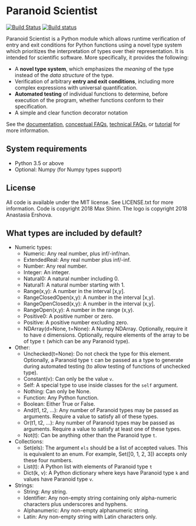 Paranoid Scientist
==================

[![Build Status](https://travis-ci.com/mwshinn/paranoidscientist.svg?branch=master)](https://travis-ci.com/mwshinn/paranoidscientist) 
[![Build status](https://ci.appveyor.com/api/projects/status/0357mlwfdglkg6ds?svg=true)](https://ci.appveyor.com/project/mwshinn/paranoidscientist)

Paranoid Scientist is a Python module which allows runtime
verification of entry and exit conditions for Python functions using a
novel type system which prioritizes the interpretation of types over
their representation.  It is intended for scientific software.  More
specifically, it provides the following:

- A **novel type system**, which emphasizes the *meaning* of the type
  instead of the *data structure* of the type.
- Verification of arbitrary **entry and exit conditions**, including more
  complex expressions with universal quantification.
- **Automated testing** of individual functions to determine, before
  execution of the program, whether functions conform to their
  specification.
- A simple and clear function decorator notation

See the
[documentation](http://paranoid-scientist.readthedocs.io/en/latest/),
[conceptual FAQs](http://paranoid-scientist.readthedocs.io/en/latest/conceptfaq.html),
[technical FAQs](http://paranoid-scientist.readthedocs.io/en/latest/techfaq.html),
or
[tutorial](http://paranoid-scientist.readthedocs.io/en/latest/tutorial.html)
for more information.


## System requirements

- Python 3.5 or above
- Optional: Numpy (for Numpy types support)


## License

All code is available under the MIT license.  See LICENSE.txt for more
information.  Code is copyright 2018 Max Shinn.  The logo is copyright
2018 Anastasia Ershova.


## What types are included by default?

- Numeric types:
    - Numeric: Any real number, plus inf/-inf/nan.
    - ExtendedReal: Any real number plus inf/-inf.
    - Number: Any real number.
    - Integer: An integer.
    - Natural0: A natural number including 0.
    - Natural1: A natural number starting with 1.
    - Range(x,y): A number in the interval [x,y].
    - RangeClosedOpen(x,y): A number in the interval [x,y).
    - RangeOpenClosed(x,y): A number in the interval (x,y].
    - RangeOpen(x,y): A number in the range (x,y).
    - Positive0: A positive number or zero.
    - Positive: A positive number excluding zero.
    - NDArray(d=None, t=None): A Numpy NDArray.  Optionally, require
      it to have `d` dimensions.  Optionally, require elements of the
      array to be of type `t` (which can be any Paranoid type).
- Other:
    - Unchecked(t=None): Do not check the type for this element.
      Optionally, a Paranoid type `t` can be passed as a type to
      generate during automated testing (to allow testing of functions
      of unchecked type).
    - Constant(v): Can only be the value `v`.
    - Self: A special type to use inside classes for the `self` argument.
    - Nothing: Can only be None.
    - Function: Any Python function.
    - Boolean: Either True or False.
    - And(t1, t2, ...): Any number of Paranoid types may be passed as
      arguments.  Require a value to satisfy all of these types.
    - Or(t1, t2, ...): Any number of Paranoid types may be passed as
      arguments.  Require a value to satisfy at least one of these
      types.
    - Not(t): Can be anything other than the Paranoid type `t`.
- Collections:
    - Set(els): The argument `els` should be a list of accepted
      values.  This is equivalent to an enum.  For example,
      Set([0, 1, 2, 3]) accepts only these four numbers.
    - List(t): A Python list with elements of Paranoid type `t`
    - Dict(k, v): A Python dictionary where keys have Paranoid type
      `k` and values have Paranoid type `v`.
- Strings:
    - String: Any string.
    - Identifier: Any non-empty string containing only alpha-numeric
      characters plus underscores and hyphens.
    - Alphanumeric: Any non-empty alphanumeric string.
    - Latin: Any non-empty string with Latin characters only.
